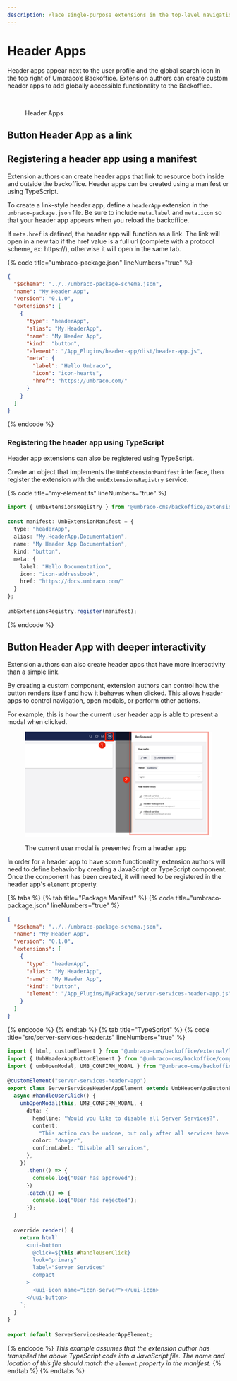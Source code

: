 ```yaml
---
description: Place single-purpose extensions in the top-level navigation bar, next to the user profile avatar.
---
```


# Header Apps

Header apps appear next to the user profile and the global search icon in the top right of Umbraco’s Backoffice. Extension authors can create custom header apps to add globally accessible functionality to the Backoffice.

<figure><img src="../../../.gitbook/assets/header-apps.svg" alt=""><figcaption><p>Header Apps</p></figcaption></figure>

## Button Header App as a link

## Registering a header app using a manifest

Extension authors can create header apps that link to resource both inside and outside the backoffice. Header apps can be created using a manifest or using TypeScript.

To create a link-style header app, define a `headerApp` extension in the `umbraco-package.json` file. Be sure to include `meta.label` and `meta.icon` so that your header app appears when you reload the backoffice.

If `meta.href` is defined, the header app will function as a link. The link will open in a new tab if the href value is a full url (complete with a protocol scheme, ex: https://), otherwise it will open in the same tab.

{% code title="umbraco-package.json" lineNumbers="true" %}
```json
{
  "$schema": "../../umbraco-package-schema.json",
  "name": "My Header App",
  "version": "0.1.0",
  "extensions": [
    {
      "type": "headerApp",
      "alias": "My.HeaderApp",
      "name": "My Header App",
      "kind": "button",
      "element": "/App_Plugins/header-app/dist/header-app.js",
      "meta": {
        "label": "Hello Umbraco",
        "icon": "icon-hearts",
        "href": "https://umbraco.com/"
      }
    }
  ]
}
```
{% endcode %}

### Registering the header app using TypeScript

Header app extensions can also be registered using TypeScript.

Create an object that implements the `UmbExtensionManifest` interface, then register the extension with the `umbExtensionsRegistry` service.

{% code title="my-element.ts" lineNumbers="true" %}
```typescript
import { umbExtensionsRegistry } from '@umbraco-cms/backoffice/extension-registry';

const manifest: UmbExtensionManifest = {
  type: "headerApp",
  alias: "My.HeaderApp.Documentation",
  name: "My Header App Documentation",
  kind: "button",
  meta: {
    label: "Hello Documentation",
    icon: "icon-addressbook",
    href: "https://docs.umbraco.com/"
  }
};

umbExtensionsRegistry.register(manifest);
```
{% endcode %}

## Button Header App with deeper interactivity

Extension authors can also create header apps that have more interactivity than a simple link.

By creating a custom component, extension authors can control how the button renders itself and how it behaves when clicked. This allows header apps to control navigation, open modals, or perform other actions.

For example, this is how the current user header app is able to present a modal when clicked.

<figure><img src="../../../.gitbook/assets/header-apps-custom.png" alt=""><figcaption><p>The current user modal is presented from a header app</p></figcaption></figure>

In order for a header app to have some functionality, extension authors will need to define behavior by creating a JavaScript or TypeScript component. Once the component has been created, it will need to be registered in the header app's `element` property.

{% tabs %}
{% tab title="Package Manifest" %}
{% code title="umbraco-package.json" lineNumbers="true" %}
```json
{
  "$schema": "../../umbraco-package-schema.json",
  "name": "My Header App",
  "version": "0.1.0",
  "extensions": [
    {
      "type": "headerApp",
      "alias": "My.HeaderApp",
      "name": "My Header App",
      "kind": "button",
      "element": "/App_Plugins/MyPackage/server-services-header-app.js"
    }
  ]
}
```
{% endcode %}
{% endtab %}
{% tab title="TypeScript" %}
{% code title="src/server-services-header.ts" lineNumbers="true" %}
```typescript
import { html, customElement } from "@umbraco-cms/backoffice/external/lit";
import { UmbHeaderAppButtonElement } from "@umbraco-cms/backoffice/components";
import { umbOpenModal, UMB_CONFIRM_MODAL } from "@umbraco-cms/backoffice/modal";

@customElement("server-services-header-app")
export class ServerServicesHeaderAppElement extends UmbHeaderAppButtonElement {
  async #handleUserClick() {
    umbOpenModal(this, UMB_CONFIRM_MODAL, {
      data: {
        headline: "Would you like to disable all Server Services?",
        content:
          "This action can be undone, but only after all services have stopped.",
        color: "danger",
        confirmLabel: "Disable all services",
      },
    })
      .then(() => {
        console.log("User has approved");
      })
      .catch(() => {
        console.log("User has rejected");
      });
  }

  override render() {
    return html`
      <uui-button
        @click=${this.#handleUserClick}
        look="primary"
        label="Server Services"
        compact
      >
        <uui-icon name="icon-server"></uui-icon>
      </uui-button>
    `;
  }
}

export default ServerServicesHeaderAppElement;
```
{% endcode %}
*This example assumes that the extension author has transpiled the above TypeScript code into a JavaScript file. The name and location of this file should match the `element` property in the manifest.*
{% endtab %}
{% endtabs %}
